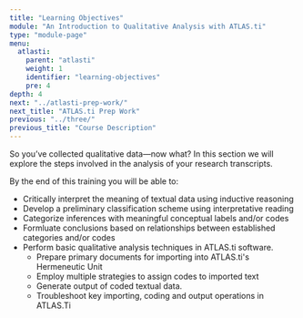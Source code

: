 ```yaml
---
title: "Learning Objectives"
module: "An Introduction to Qualitative Analysis with ATLAS.ti"
type: "module-page"
menu:
  atlasti:
    parent: "atlasti"
    weight: 1
    identifier: "learning-objectives"
    pre: 4
depth: 4
next: "../atlasti-prep-work/"
next_title: "ATLAS.ti Prep Work"
previous: "../three/"
previous_title: "Course Description"
---
```

<div class="atlasti"><div class="pageblock"><p>So you’ve collected qualitative data—now what? In this section we will explore the steps involved in the analysis of your research transcripts.</p>
<p>By the end of this training you will be able to:</p>
<ul>
<li>Critically interpret the meaning of textual data using inductive reasoning</li>
<li>Develop a preliminary classification scheme using interpretative reading </li>
<li>Categorize inferences with meaningful conceptual labels and/or codes</li>
<li>Formluate conclusions based on relationships between established categories and/or codes</li>
<li>Perform basic qualitative analysis techniques in ATLAS.ti software.
    <ul>
<li>Prepare primary documents for importing into ATLAS.ti's Hermeneutic Unit</li>
<li>Employ multiple strategies to assign codes to imported text</li>
<li>Generate output of coded textual data.</li>
<li>Troubleshoot key importing, coding and output operations in ATLAS.Ti
      </li>
</ul>
</li></ul></div></div>